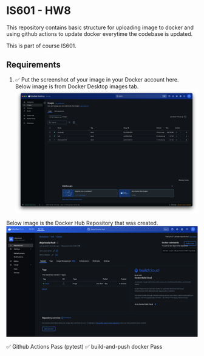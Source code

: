 # IS601 - HW8
This repository contains basic structure for uploading image to docker and using github actions to update docker everytime the codebase is updated.

This is part of course IS601.

## Requirements
1. ✅ Put the screenshot of your image in your Docker account here.<br>
Below image is from Docker Desktop images tab.
![Image in Docker Desktop](screenshots/docker_image.png)

Below image is the Docker Hub Repository that was created.
![Image in Docker Hub](screenshots/docker_hub.png)

✅ Github Actions Pass (pytest)
✅ build-and-push docker Pass 